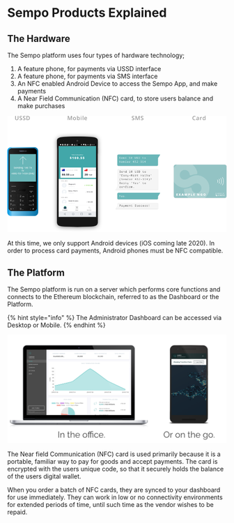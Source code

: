 # Sempo Products Explained

## The Hardware

The Sempo platform uses four types of hardware technology;

1. A feature phone, for payments via USSD interface
2. A feature phone, for payments via SMS interface
3. An NFC enabled Android Device to access the Sempo App, and make payments
4. A Near Field Communication \(NFC\) card, to store users balance and make purchases

![Supported Payment Modalities](../../.gitbook/assets/1ffehv7hn1vvw7ed8k2j_pdmfth2wjuhivisqgccgewcceyne.png)

At this time, we only support Android devices \(iOS coming late 2020\). In order to process card payments, Android phones must be NFC compatible.

## The Platform

The Sempo platform is run on a server which performs core functions and connects to the Ethereum blockchain, referred to as the Dashboard or the Platform. 

{% hint style="info" %}
The Administrator Dashboard can be accessed via Desktop or Mobile. 
{% endhint %}

![Sempo Admin Dashboard](../../.gitbook/assets/1edoqgoylyzpih2kbpcknkpdevuofyx3e182kdv57c77vqvhi.png)

The Near field Communication \(NFC\) card is used primarily because it is a portable, familiar way to pay for goods and accept payments. The card is encrypted with the users unique code, so that it securely holds the balance of the users digital wallet.

When you order a batch of NFC cards, they are synced to your dashboard for use immediately. They can work in low or no connectivity environments for extended periods of time, until such time as the vendor wishes to be repaid.





